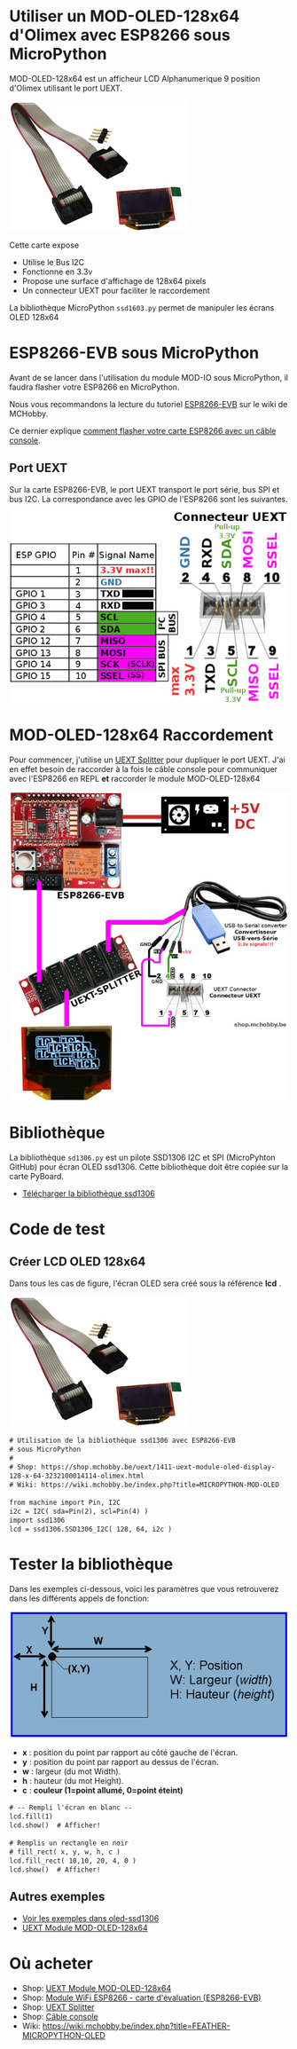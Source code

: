 # Utiliser un MOD-OLED-128x64 d'Olimex avec ESP8266 sous MicroPython

MOD-OLED-128x64 est un afficheur LCD Alphanumerique 9 position d'Olimex utilisant le port UEXT.

![La carte MOD-OLED-128x64](OLED-10b.png)

Cette carte expose
* Utilise le Bus I2C
* Fonctionne en 3.3v
* Propose une surface d'affichage de 128x64 pixels
* Un connecteur UEXT pour faciliter le raccordement

La bibliothèque MicroPython `ssd1603.py` permet de manipuler les écrans OLED 128x64

# ESP8266-EVB sous MicroPython
Avant de se lancer dans l'utilisation du module MOD-IO sous MicroPython, il faudra flasher votre ESP8266 en MicroPython.

Nous vous recommandons la lecture du tutoriel [ESP8266-EVB](https://wiki.mchobby.be/index.php?title=ESP8266-DEV) sur le wiki de MCHobby.

Ce dernier explique [comment flasher votre carte ESP8266 avec un câble console](https://wiki.mchobby.be/index.php?title=ESP8266-DEV).

## Port UEXT

Sur la carte ESP8266-EVB, le port UEXT transport le port série, bus SPI et bus I2C. La correspondance avec les GPIO de l'ESP8266 sont les suivantes.

![Raccordements](ESP8266-EVB-UEXT.jpg)

# MOD-OLED-128x64 Raccordement

Pour commencer, j'utilise un [UEXT Splitter](http://shop.mchobby.be/product.php?id_product=1412) pour dupliquer le port UEXT. J'ai en effet besoin de raccorder à la fois le câble console pour communiquer avec l'ESP8266 en REPL __et__ raccorder le module MOD-OLED-128x64

![Raccordements](mod-oled128x64-wiring.jpg)

# Bibliothèque  
La bibliothèque `sd1306.py` est un pilote SSD1306 I2C et SPI (MicroPyhton GitHub) pour écran OLED ssd1306. Cette bibliothèque doit être copiée sur la carte PyBoard.

* [Télécharger la bibliothèque ssd1306](https://raw.githubusercontent.com/micropython/micropython/master/drivers/display/ssd1306.py)

# Code de test

## Créer LCD OLED 128x64

Dans tous les cas de figure, l'écran OLED sera créé sous la référence __lcd__ .

![OLED 128x64](OLED-10b.png)

```
# Utilisation de la bibliothèque ssd1306 avec ESP8266-EVB
# sous MicroPython
#
# Shop: https://shop.mchobby.be/uext/1411-uext-module-oled-display-128-x-64-3232100014114-olimex.html
# Wiki: https://wiki.mchobby.be/index.php?title=MICROPYTHON-MOD-OLED

from machine import Pin, I2C
i2c = I2C( sda=Pin(2), scl=Pin(4) )
import ssd1306
lcd = ssd1306.SSD1306_I2C( 128, 64, i2c )
```

# Tester la bibliothèque
Dans les exemples ci-dessous, voici les paramètres que vous retrouverez dans les différents appels de fonction:

![Coordonnées](FEATHER-MICROPYTHON-OLED-position.png)
* __x__ : position du point par rapport au côté gauche de l'écran.
* __y__ : position du point par rapport au dessus de l'écran.
* __w__ : largeur (du mot Width).
* __h__ : hauteur (du mot Height).
* __c__ : __couleur (1=point allumé, 0=point éteint)__

```
# -- Rempli l'écran en blanc --
lcd.fill(1)
lcd.show()  # Afficher!

# Remplis un rectangle en noir
# fill_rect( x, y, w, h, c )
lcd.fill_rect( 10,10, 20, 4, 0 )
lcd.show()  # Afficher!
```

## Autres exemples
* [Voir les exemples dans oled-ssd1306](https://github.com/mchobby/esp8266-upy/tree/master/oled-ssd1306)
* [UEXT Module MOD-OLED-128x64](https://wiki.mchobby.be/index.php?title=MICROPYTHON-MOD-OLED)

# Où acheter
* Shop: [UEXT Module MOD-OLED-128x64](http://shop.mchobby.be/product.php?id_product=1411)
* Shop: [Module WiFi ESP8266 - carte d'évaluation (ESP8266-EVB)](http://shop.mchobby.be/product.php?id_product=668)
* Shop: [UEXT Splitter](http://shop.mchobby.be/product.php?id_product=1412)
* Shop: [Câble console](http://shop.mchobby.be/product.php?id_product=144)
* Wiki: https://wiki.mchobby.be/index.php?title=FEATHER-MICROPYTHON-OLED
